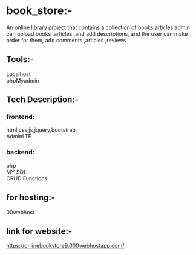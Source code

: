 # book_store:-
An online library project that contains a collection of books,articles
admin can upload books ,articles ,and add descriptions, and the user can make order for them, add comments ,articles ,reviews

## Tools:-
Localhost\
phpMyadmin

## Tech Description:-
### frontend:
html,css,js,jquery,bootstrap,\
AdminLTE
### backend:
php\
MY SQL\
CRUD Functions

## for hosting:-
00webhost
## link for website:-
https://onlinebookstore9.000webhostapp.com/
